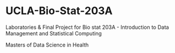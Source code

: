 # UCLA-Bio-Stat-203A
Laboratories &amp; Final Project for Bio stat 203A - Introduction to Data Management and Statistical Computing

Masters of Data Science in Health
